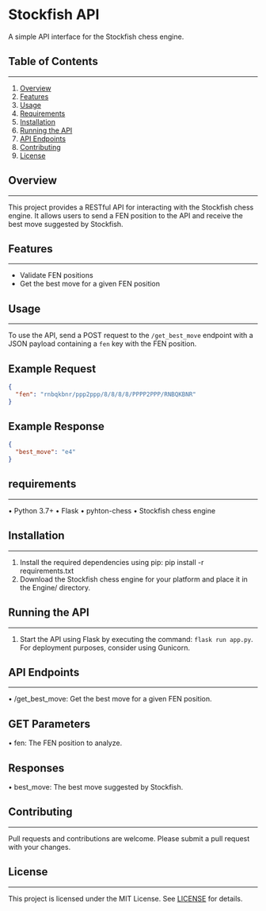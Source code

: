 # Stockfish API

A simple API interface for the Stockfish chess engine.

## Table of Contents
---------------------

1. [Overview](#overview)
2. [Features](#features)
3. [Usage](#usage)
4. [Requirements](#requirements)
5. [Installation](#installation)
6. [Running the API](#running-the-api)
7. [API Endpoints](#api-endpoints)
8. [Contributing](#contributing)
9. [License](#license)

## Overview
------------
This project provides a RESTful API for interacting with the Stockfish chess engine. It allows users to send a FEN position to the API and receive the best move suggested by Stockfish.

## Features
------------
* Validate FEN positions
* Get the best move for a given FEN position

## Usage
---------
To use the API, send a POST request to the `/get_best_move` endpoint with a JSON payload containing a `fen` key with the FEN position.

## Example Request

```json
{
  "fen": "rnbqkbnr/ppp2ppp/8/8/8/8/PPPP2PPP/RNBQKBNR"
}
```

## Example Response

```json
{
  "best_move": "e4"
}
```

## requirements
_________________
• Python 3.7+
• Flask
• pyhton-chess
• Stockfish chess engine

## Installation
_________________
1. Install the required dependencies using pip: pip install -r requirements.txt
2. Download the Stockfish chess engine for your platform and place it in the Engine/ directory.

## Running the API
___________________
1. Start the API using Flask by executing the command: `flask run app.py`. For deployment purposes, consider using Gunicorn.

## API Endpoints
------------------
• /get_best_move: Get the best move for a given FEN position.

## GET Parameters
• fen: The FEN position to analyze.

## Responses
• best_move: The best move suggested by Stockfish.

## Contributing
----------------
Pull requests and contributions are welcome. Please submit a pull request with your changes.

## License
-----------
This project is licensed under the MIT License. See [LICENSE](README.md#license) for details.
